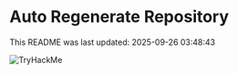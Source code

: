 # Auto Regenerate Repository

This README was last updated: 2025-09-26 03:48:43

 ![TryHackMe](https://tryhackme.com/badge/533634)